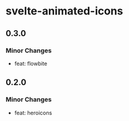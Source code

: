 # svelte-animated-icons

## 0.3.0

### Minor Changes

- feat: flowbite

## 0.2.0

### Minor Changes

- feat: heroicons
